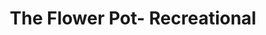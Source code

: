 ---
title: "The Flower Pot- Recreational"
url: /michigan-center/the-flower-pot-recreational/
shop: Hanf
---
